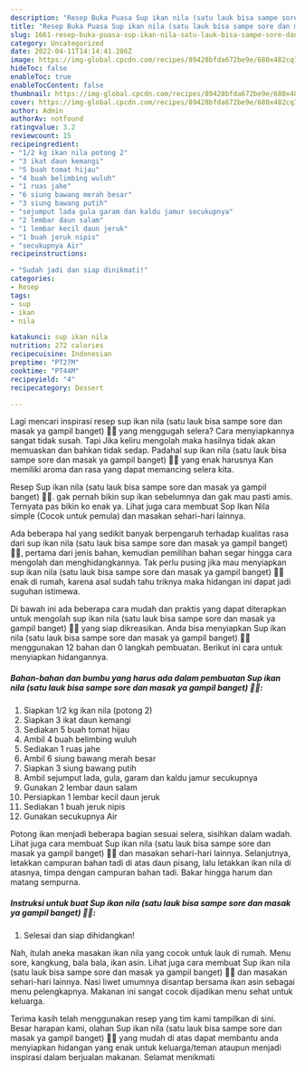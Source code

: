 ```yaml
---
description: "Resep Buka Puasa Sup ikan nila (satu lauk bisa sampe sore dan masak ya gampil banget) 👌🏻 yang Sempurna"
title: "Resep Buka Puasa Sup ikan nila (satu lauk bisa sampe sore dan masak ya gampil banget) 👌🏻 yang Sempurna"
slug: 1661-resep-buka-puasa-sup-ikan-nila-satu-lauk-bisa-sampe-sore-dan-masak-ya-gampil-banget-yang-sempurna
category: Uncategorized
date: 2022-04-11T14:14:41.286Z
image: https://img-global.cpcdn.com/recipes/89428bfda672be9e/680x482cq70/sup-ikan-nila-satu-lauk-bisa-sampe-sore-dan-masak-ya-gampil-banget-foto-resep-utama.jpg
hideToc: false
enableToc: true
enableTocContent: false
thumbnail: https://img-global.cpcdn.com/recipes/89428bfda672be9e/680x482cq70/sup-ikan-nila-satu-lauk-bisa-sampe-sore-dan-masak-ya-gampil-banget-foto-resep-utama.jpg
cover: https://img-global.cpcdn.com/recipes/89428bfda672be9e/680x482cq70/sup-ikan-nila-satu-lauk-bisa-sampe-sore-dan-masak-ya-gampil-banget-foto-resep-utama.jpg
author: Admin
authorAv: notfound
ratingvalue: 3.2
reviewcount: 15
recipeingredient:
- "1/2 kg ikan nila potong 2"
- "3 ikat daun kemangi"
- "5 buah tomat hijau"
- "4 buah belimbing wuluh"
- "1 ruas jahe"
- "6 siung bawang merah besar"
- "3 siung bawang putih"
- "sejumput lada gula garam dan kaldu jamur secukupnya"
- "2 lembar daun salam"
- "1 lembar kecil daun jeruk"
- "1 buah jeruk nipis"
- "secukupnya Air"
recipeinstructions:

- "Sudah jadi dan siap dinikmati!"
categories:
- Resep
tags:
- sup
- ikan
- nila

katakunci: sup ikan nila 
nutrition: 272 calories
recipecuisine: Indonesian
preptime: "PT27M"
cooktime: "PT44M"
recipeyield: "4"
recipecategory: Dessert

---
```



Lagi mencari inspirasi resep sup ikan nila (satu lauk bisa sampe sore dan masak ya gampil banget) 👌🏻 yang menggugah selera? Cara menyiapkannya sangat tidak susah. Tapi Jika keliru mengolah maka hasilnya tidak akan memuaskan dan bahkan tidak sedap. Padahal sup ikan nila (satu lauk bisa sampe sore dan masak ya gampil banget) 👌🏻 yang enak harusnya Kan memiliki aroma dan rasa yang dapat memancing selera kita.


Resep Sup ikan nila (satu lauk bisa sampe sore dan masak ya gampil banget) 👌🏻. gak pernah bikin sup ikan sebelumnya dan gak mau pasti amis. Ternyata pas bikin ko enak ya. Lihat juga cara membuat Sop Ikan Nila simple (Cocok untuk pemula) dan masakan sehari-hari lainnya.

Ada beberapa hal yang sedikit banyak berpengaruh terhadap kualitas rasa dari sup ikan nila (satu lauk bisa sampe sore dan masak ya gampil banget) 👌🏻, pertama dari jenis bahan, kemudian pemilihan bahan segar hingga cara mengolah dan menghidangkannya. Tak perlu pusing jika mau menyiapkan sup ikan nila (satu lauk bisa sampe sore dan masak ya gampil banget) 👌🏻 enak di rumah, karena asal sudah tahu triknya maka hidangan ini dapat jadi suguhan istimewa.


Di bawah ini ada beberapa cara mudah dan praktis yang dapat diterapkan untuk mengolah sup ikan nila (satu lauk bisa sampe sore dan masak ya gampil banget) 👌🏻 yang siap dikreasikan. Anda bisa menyiapkan Sup ikan nila (satu lauk bisa sampe sore dan masak ya gampil banget) 👌🏻 menggunakan 12 bahan dan 0 langkah pembuatan. Berikut ini cara untuk menyiapkan hidangannya.

<!--inarticleads1-->

##### Bahan-bahan dan bumbu yang harus ada dalam pembuatan Sup ikan nila (satu lauk bisa sampe sore dan masak ya gampil banget) 👌🏻:

1. Siapkan 1/2 kg ikan nila (potong 2)
1. Siapkan 3 ikat daun kemangi
1. Sediakan 5 buah tomat hijau
1. Ambil 4 buah belimbing wuluh
1. Sediakan 1 ruas jahe
1. Ambil 6 siung bawang merah besar
1. Siapkan 3 siung bawang putih
1. Ambil sejumput lada, gula, garam dan kaldu jamur secukupnya
1. Gunakan 2 lembar daun salam
1. Persiapkan 1 lembar kecil daun jeruk
1. Sediakan 1 buah jeruk nipis
1. Gunakan secukupnya Air


Potong ikan menjadi beberapa bagian sesuai selera, sisihkan dalam wadah. Lihat juga cara membuat Sup ikan nila (satu lauk bisa sampe sore dan masak ya gampil banget) 👌🏻 dan masakan sehari-hari lainnya. Selanjutnya, letakkan campuran bahan tadi di atas daun pisang, lalu letakkan ikan nila di atasnya, timpa dengan campuran bahan tadi. Bakar hingga harum dan matang sempurna. 

<!--inarticleads2-->

##### Instruksi untuk buat Sup ikan nila (satu lauk bisa sampe sore dan masak ya gampil banget) 👌🏻:


1. Selesai dan siap dihidangkan!

Nah, itulah aneka masakan ikan nila yang cocok untuk lauk di rumah. Menu sore, kangkung, bala bala, ikan asin. Lihat juga cara membuat Sup ikan nila (satu lauk bisa sampe sore dan masak ya gampil banget) 👌🏻 dan masakan sehari-hari lainnya. Nasi liwet umumnya disantap bersama ikan asin sebagai menu pelengkapnya. Makanan ini sangat cocok dijadikan menu sehat untuk keluarga. 

Terima kasih telah menggunakan resep yang tim kami tampilkan di sini. Besar harapan kami, olahan Sup ikan nila (satu lauk bisa sampe sore dan masak ya gampil banget) 👌🏻 yang mudah di atas dapat membantu anda menyiapkan hidangan yang enak untuk keluarga/teman ataupun menjadi inspirasi dalam berjualan makanan. Selamat menikmati
